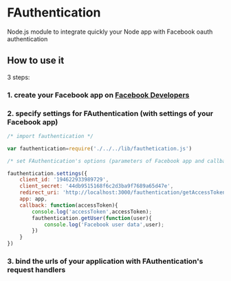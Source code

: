 # FAuthentication


Node.js module to integrate quickly your Node app with Facebook oauth authentication



## How to use it

3 steps:

### 1. create your Facebook app on [Facebook Developers](https://developers.facebook.com/apps)

### 2. specify settings for FAuthentication (with settings of your Facebook app)

```js
/* import fauthentication */

var fauthentication=require('./../../lib/fauthetication.js')

/* set FAuthentication's options (parameters of Facebook app and callbacks) */

fauthentication.settings({
    client_id: '194622933989729',
    client_secret: '44db9515168f6c2d3ba9f7689a65d47e',
    redirect_uri: 'http://localhost:3000/fauthentication/getAccessToken',
    app: app,
    callback: function(accessToken){
        console.log('accessToken',accessToken);
        fauthentication.getUser(function(user){
            console.log('Facebook user data',user);
        })
    }
})
```


### 3. bind the urls of your application with FAuthentication's request handlers  
